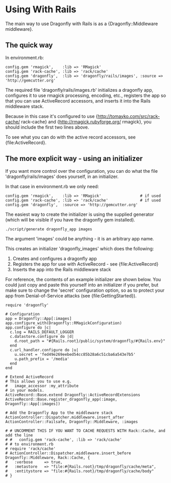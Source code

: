 Using With Rails
================

The main way to use Dragonfly with Rails is as a {Dragonfly::Middleware middleware}.

The quick way
-------------
In environment.rb:

    config.gem 'rmagick',    :lib => 'RMagick'
    config.gem 'rack-cache', :lib => 'rack/cache'
    config.gem 'dragonfly',  :lib => 'dragonfly/rails/images', :source => 'http://gemcutter.org'

The required file 'dragonfly/rails/images.rb' initializes a dragonfly app, configures it to use rmagick processing, encoding, etc.,
registers the app so that you can use ActiveRecord accessors, and inserts it into the Rails middleware stack.

Because in this case it's configured to use {http://tomayko.com/src/rack-cache/ rack-cache} and {http://rmagick.rubyforge.org/ rmagick},
you should include the first two lines above.

To see what you can do with the active record accessors, see {file:ActiveRecord}.

The more explicit way - using an initializer
--------------------------------------------
If you want more control over the configuration, you can do what the file 'dragonfly/rails/images' does yourself,
in an initializer.

In that case in environment.rb we only need:

    config.gem 'rmagick',    :lib => 'RMagick'                 # if used
    config.gem 'rack-cache', :lib => 'rack/cache'              # if used
    config.gem 'dragonfly',  :source => 'http://gemcutter.org'

The easiest way to create the initializer is using the supplied generator
(which will be visible if you have the dragonfly gem installed).

    ./script/generate dragonfly_app images
    
The argument 'images' could be anything - it is an arbitrary app name.

This creates an initializer 'dragonfly_images' which does the following:

1. Creates and configures a dragonfly app
2. Registers the app for use with ActiveRecord - see {file:ActiveRecord}
3. Inserts the app into the Rails middleware stack

For reference, the contents of an example initializer are shown below.
You could just copy and paste this yourself into an initializer if you prefer,
but make sure to change the 'secret' configuration option, so as to protect your app from Denial-of-Service attacks (see {file:GettingStarted}).

    require 'dragonfly'

    # Configuration
    app = Dragonfly::App[:images]
    app.configure_with(Dragonfly::RMagickConfiguration)
    app.configure do |c|
      c.log = RAILS_DEFAULT_LOGGER
      c.datastore.configure do |d|
        d.root_path = "#{Rails.root}/public/system/dragonfly/#{Rails.env}"
      end
      c.url_handler.configure do |u|
        u.secret = 'fed49e269eebed54cc85b28a6c51cba6a543e7b5'
        u.path_prefix = '/media'
      end
    end

    # Extend ActiveRecord
    # This allows you to use e.g.
    #   image_accessor :my_attribute
    # in your models.
    ActiveRecord::Base.extend Dragonfly::ActiveRecordExtensions
    ActiveRecord::Base.register_dragonfly_app(:image, Dragonfly::App[:images])

    # Add the Dragonfly App to the middleware stack
    ActionController::Dispatcher.middleware.insert_after ActionController::Failsafe, Dragonfly::Middleware, :images

    # # UNCOMMENT THIS IF YOU WANT TO CACHE REQUESTS WITH Rack::Cache, and add the line
    # #   config.gem 'rack-cache', :lib => 'rack/cache'
    # # to environment.rb
    # require 'rack/cache'
    # ActionController::Dispatcher.middleware.insert_before Dragonfly::Middleware, Rack::Cache, {
    #   :verbose     => true,
    #   :metastore   => "file:#{Rails.root}/tmp/dragonfly/cache/meta",
    #   :entitystore => "file:#{Rails.root}/tmp/dragonfly/cache/body"
    # }
